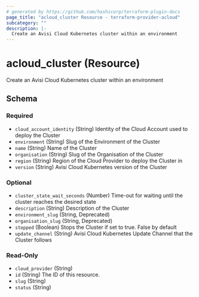 ```yaml
---
# generated by https://github.com/hashicorp/terraform-plugin-docs
page_title: "acloud_cluster Resource - terraform-provider-acloud"
subcategory: ""
description: |-
  Create an Avisi Cloud Kubernetes cluster within an environment
---
```


# acloud_cluster (Resource)

Create an Avisi Cloud Kubernetes cluster within an environment



<!-- schema generated by tfplugindocs -->
## Schema

### Required

- `cloud_account_identity` (String) Identity of the Cloud Account used to deploy the Cluster
- `environment` (String) Slug of the Environment of the Cluster
- `name` (String) Name of the Cluster
- `organisation` (String) Slug of the Organisation of the Cluster
- `region` (String) Region of the Cloud Provider to deploy the Cluster in
- `version` (String) Avisi Cloud Kubernetes version of the Cluster

### Optional

- `cluster_state_wait_seconds` (Number) Time-out for waiting until the cluster reaches the desired state
- `description` (String) Description of the Cluster
- `environment_slug` (String, Deprecated)
- `organisation_slug` (String, Deprecated)
- `stopped` (Boolean) Stops the Cluster if set to true. False by default
- `update_channel` (String) Avisi Cloud Kubernetes Update Channel that the Cluster follows

### Read-Only

- `cloud_provider` (String)
- `id` (String) The ID of this resource.
- `slug` (String)
- `status` (String)
